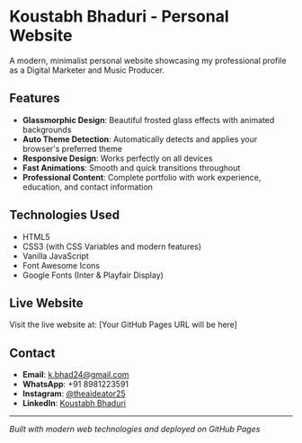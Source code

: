 # Koustabh Bhaduri - Personal Website

A modern, minimalist personal website showcasing my professional profile as a Digital Marketer and Music Producer.

## Features

- **Glassmorphic Design**: Beautiful frosted glass effects with animated backgrounds
- **Auto Theme Detection**: Automatically detects and applies your browser's preferred theme
- **Responsive Design**: Works perfectly on all devices
- **Fast Animations**: Smooth and quick transitions throughout
- **Professional Content**: Complete portfolio with work experience, education, and contact information

## Technologies Used

- HTML5
- CSS3 (with CSS Variables and modern features)
- Vanilla JavaScript
- Font Awesome Icons
- Google Fonts (Inter & Playfair Display)

## Live Website

Visit the live website at: [Your GitHub Pages URL will be here]

## Contact

- **Email**: k.bhad24@gmail.com
- **WhatsApp**: +91 8981223591
- **Instagram**: [@theaideator25](https://www.instagram.com/theaideator25/)
- **LinkedIn**: [Koustabh Bhaduri](https://www.linkedin.com/in/koustabh-bhaduri)

---

*Built with modern web technologies and deployed on GitHub Pages*

